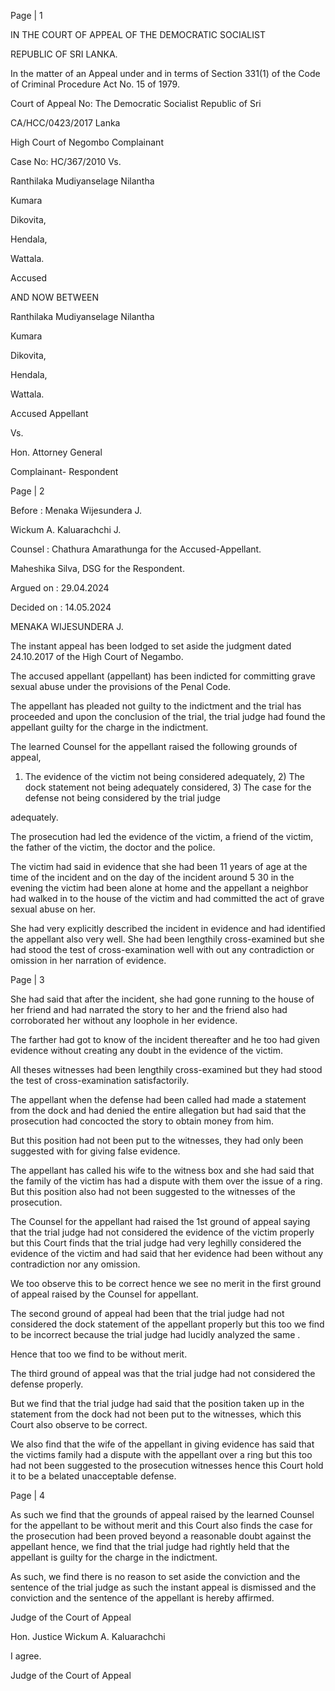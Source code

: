 Page | 1

IN THE COURT OF APPEAL OF THE DEMOCRATIC SOCIALIST

REPUBLIC OF SRI LANKA.

In the matter of an Appeal under and in terms of Section 331(1) of the Code of Criminal Procedure Act No. 15 of 1979.

Court of Appeal No: The Democratic Socialist Republic of Sri

CA/HCC/0423/2017 Lanka

High Court of Negombo Complainant

Case No: HC/367/2010 Vs.

Ranthilaka Mudiyanselage Nilantha

Kumara

Dikovita,

Hendala,

Wattala.

Accused

AND NOW BETWEEN

Ranthilaka Mudiyanselage Nilantha

Kumara

Dikovita,

Hendala,

Wattala.

Accused Appellant

Vs.

Hon. Attorney General

Complainant- Respondent

Page | 2

Before : Menaka Wijesundera J.

Wickum A. Kaluarachchi J.

Counsel : Chathura Amarathunga for the Accused-Appellant.

Maheshika Silva, DSG for the Respondent.

Argued on : 29.04.2024

Decided on : 14.05.2024

MENAKA WIJESUNDERA J.

The instant appeal has been lodged to set aside the judgment dated 24.10.2017 of the High Court of Negambo.

The accused appellant (appellant) has been indicted for committing grave sexual abuse under the provisions of the Penal Code.

The appellant has pleaded not guilty to the indictment and the trial has proceeded and upon the conclusion of the trial, the trial judge had found the appellant guilty for the charge in the indictment.

The learned Counsel for the appellant raised the following grounds of appeal,

1) The evidence of the victim not being considered adequately, 2) The dock statement not being adequately considered, 3) The case for the defense not being considered by the trial judge

adequately.

The prosecution had led the evidence of the victim, a friend of the victim, the father of the victim, the doctor and the police.

The victim had said in evidence that she had been 11 years of age at the time of the incident and on the day of the incident around 5 30 in the evening the victim had been alone at home and the appellant a neighbor had walked in to the house of the victim and had committed the act of grave sexual abuse on her.

She had very explicitly described the incident in evidence and had identified the appellant also very well. She had been lengthily cross-examined but she had stood the test of cross-examination well with out any contradiction or omission in her narration of evidence.

Page | 3

She had said that after the incident, she had gone running to the house of her friend and had narrated the story to her and the friend also had corroborated her without any loophole in her evidence.

The farther had got to know of the incident thereafter and he too had given evidence without creating any doubt in the evidence of the victim.

All theses witnesses had been lengthily cross-examined but they had stood the test of cross-examination satisfactorily.

The appellant when the defense had been called had made a statement from the dock and had denied the entire allegation but had said that the prosecution had concocted the story to obtain money from him.

But this position had not been put to the witnesses, they had only been suggested with for giving false evidence.

The appellant has called his wife to the witness box and she had said that the family of the victim has had a dispute with them over the issue of a ring. But this position also had not been suggested to the witnesses of the prosecution.

The Counsel for the appellant had raised the 1st ground of appeal saying that the trial judge had not considered the evidence of the victim properly but this Court finds that the trial judge had very leghilly considered the evidence of the victim and had said that her evidence had been without any contradiction nor any omission.

We too observe this to be correct hence we see no merit in the first ground of appeal raised by the Counsel for appellant.

The second ground of appeal had been that the trial judge had not considered the dock statement of the appellant properly but this too we find to be incorrect because the trial judge had lucidly analyzed the same .

Hence that too we find to be without merit.

The third ground of appeal was that the trial judge had not considered the defense properly.

But we find that the trial judge had said that the position taken up in the statement from the dock had not been put to the witnesses, which this Court also observe to be correct.

We also find that the wife of the appellant in giving evidence has said that the victims family had a dispute with the appellant over a ring but this too had not been suggested to the prosecution witnesses hence this Court hold it to be a belated unacceptable defense.

Page | 4

As such we find that the grounds of appeal raised by the learned Counsel for the appellant to be without merit and this Court also finds the case for the prosecution had been proved beyond a reasonable doubt against the appellant hence, we find that the trial judge had rightly held that the appellant is guilty for the charge in the indictment.

As such, we find there is no reason to set aside the conviction and the sentence of the trial judge as such the instant appeal is dismissed and the conviction and the sentence of the appellant is hereby affirmed.

Judge of the Court of Appeal

Hon. Justice Wickum A. Kaluarachchi

I agree.

Judge of the Court of Appeal